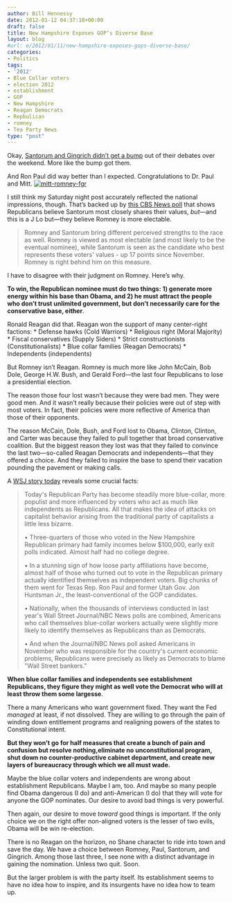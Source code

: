 ```yaml
---
author: Bill Hennessy
date: 2012-01-12 04:37:10+00:00
draft: false
title: New Hampshire Exposes GOP’s Diverse Base
layout: blog
#url: e/2012/01/11/new-hampshire-exposes-gops-diverse-base/
categories:
- Politics
tags:
- '2012'
- Blue Collar voters
- election 2012
- establishment
- GOP
- New Hampshire
- Reagan Democrats
- Repbulican
- romney
- Tea Party News
type: "post"
---
```


Okay, [Santorum and Gingrich didn’t get a bump](https://hennessysview.com/political-science/2012-election-political-science/who-won-the-new-hampshire-republican-debate/) out of their debates over the weekend. More like the bump got them. 

And Ron Paul did way better than I expected. Congratulations to Dr. Paul and Mitt. [![mitt-romney-fgr](https://hennessysview.com/wp-content/uploads/2012/01/mitt-romney-fgr_thumb.jpg)
](https://hennessysview.com/wp-content/uploads/2012/01/mitt-romney-fgr.jpg)

I still think my Saturday night post accurately reflected the national impressions, though. That’s backed up by [this CBS News poll](https://www.cbsnews.com/8301-503544_162-57354892-503544/poll-romney-leads-santorum-surges-into-top-3/?utm_source=feedburner&utm_medium=feed&utm_campaign=Feed%3A+cbsnews%2Ffeed+(CBSNews.com)) that shows Republicans believe Santorum most closely shares their values, _but_—and this is a J Lo but—they believe Romney is more electable. 

> Romney and Santorum bring different perceived strengths to the race as well. Romney is viewed as most electable (and most likely to be the eventual nominee), while Santorum is seen as the candidate who best represents these voters' values - up 17 points since November. Romney is right behind him on this measure.
> 
> 

I have to disagree with their judgment on Romney. Here’s why.

**To win, the Republican nominee must do two things: 1) generate more energy within his base than Obama, and 2) he must attract the people who don’t trust unlimited government, but don’t necessarily care for the conservative base, either**.

Ronald Reagan did that. Reagan won the support of many center-right factions:   * Defense hawks (Cold Warriors)   * Religious right (Moral Majority)   * Fiscal conservatives (Supply Siders)   * Strict constructionists (Constitutionalists)   * Blue collar families (Reagan Democrats)   * Independents (independents)

But Romney isn’t Reagan. Romney is much more like John McCain, Bob Dole, George H.W. Bush, and Gerald Ford—the last four Republicans to lose a presidential election. 

The reason those four lost wasn’t because they were bad men. They were good men. And it wasn’t really because their policies were out of step with most voters. In fact, their policies were more reflective of America than those of their opponents.

The reason McCain, Dole, Bush, and Ford lost to Obama, Clinton, Clinton, and Carter was because they failed to pull together that broad conservative coalition. But the biggest reason they lost was that they failed to convince the last two—so-called Reagan Democrats and independents—that they offered a choice. And they failed to inspire the base to spend their vacation pounding the pavement or making calls.

A [WSJ story today](https://online.wsj.com/article/SB10001424052970203436904577152820194293782.html) reveals some crucial facts:

> Today's Republican Party has become steadily more blue-collar, more populist and more influenced by voters who act as much like independents as Republicans. All that makes the idea of attacks on capitalist behavior arising from the traditional party of capitalists a little less bizarre.
> 
> • Three-quarters of those who voted in the New Hampshire Republican primary had family incomes below $100,000, early exit polls indicated. Almost half had no college degree. 
> 
> • In a stunning sign of how loose party affiliations have become, almost half of those who turned out to vote in the Republican primary actually identified themselves as independent voters. Big chunks of them went for Texas Rep. Ron Paul and former Utah Gov. Jon Huntsman Jr., the least-conventional of the GOP candidates. 
> 
> • Nationally, when the thousands of interviews conducted in last year's Wall Street Journal/NBC News polls are combined, Americans who call themselves blue-collar workers actually were slightly more likely to identify themselves as Republicans than as Democrats. 
> 
> • And when the Journal/NBC News poll asked Americans in November who was responsible for the country's current economic problems, Republicans were precisely as likely as Democrats to blame "Wall Street bankers."
> 
> 

**When blue collar families and independents see establishment Republicans, they figure they might as well vote the Democrat who will at least throw them some largesse**.

There a many Americans who want government fixed. They want the Fed _managed_ at least, if not dissolved. They are willing to go through the pain of winding down entitlement programs and realigning powers of the states to Constitutional intent.

**But they won’t go for half measures that create a bunch of pain and confusion but resolve nothing,eliminate no unconstitutional program, shut down no counter-productive cabinet department, and create new layers of bureaucracy through which we all must wade.**

Maybe the blue collar voters and independents are wrong about establishment Republicans. Maybe I am, too. And maybe so many people find Obama dangerous (I do) and anti-American (I do) that they will vote for anyone the GOP nominates. Our desire to avoid bad things is very powerful. 

Then again, our desire to move _toward_ good things is important. If the only choice we on the right offer non-aligned voters is the lesser of two evils, Obama will be win re-election.

There is no Reagan on the horizon, no Shane character to ride into town and save the day. We have a choice between Romney, Paul, Santorum, and Gingrich. Among those last three, I see none with a distinct advantage in gaining the nomination. Unless two quit. Soon. 

But the larger problem is with the party itself. Its establishment seems to have no idea how to inspire, and its insurgents have no idea how to team up. 
